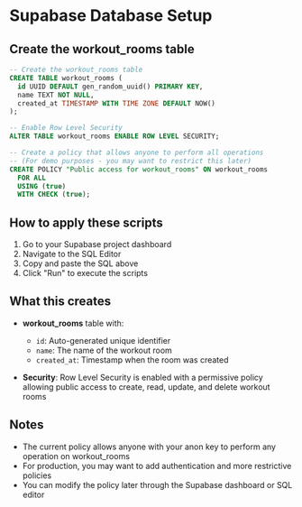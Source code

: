 # Supabase Database Setup

## Create the workout_rooms table

```sql
-- Create the workout_rooms table
CREATE TABLE workout_rooms (
  id UUID DEFAULT gen_random_uuid() PRIMARY KEY,
  name TEXT NOT NULL,
  created_at TIMESTAMP WITH TIME ZONE DEFAULT NOW()
);

-- Enable Row Level Security
ALTER TABLE workout_rooms ENABLE ROW LEVEL SECURITY;

-- Create a policy that allows anyone to perform all operations
-- (For demo purposes - you may want to restrict this later)
CREATE POLICY "Public access for workout_rooms" ON workout_rooms
  FOR ALL 
  USING (true)
  WITH CHECK (true);
```

## How to apply these scripts

1. Go to your Supabase project dashboard
2. Navigate to the SQL Editor
3. Copy and paste the SQL above
4. Click "Run" to execute the scripts

## What this creates

- **workout_rooms** table with:
  - `id`: Auto-generated unique identifier
  - `name`: The name of the workout room
  - `created_at`: Timestamp when the room was created
  
- **Security**: Row Level Security is enabled with a permissive policy allowing public access to create, read, update, and delete workout rooms

## Notes

- The current policy allows anyone with your anon key to perform any operation on workout_rooms
- For production, you may want to add authentication and more restrictive policies
- You can modify the policy later through the Supabase dashboard or SQL editor